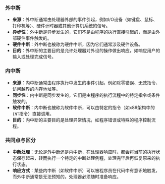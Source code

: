 ### 外中断

- **来源**：外中断通常由处理器外部的事件引起，例如I/O设备（如键盘、鼠标、打印机等）、硬件计时器或其他计算机系统的信号。
- **异步性**：外中断是异步发生的，它们不是由程序的执行直接引起的，而是由外部硬件事件触发的。
- **硬件中断**：外中断也被称为硬件中断，因为它们通常涉及硬件设备。
- **目的**：外中断的主要目的是允许处理器对外设的操作做出响应，如响应用户的输入或处理完成信号。

### 内中断

- **来源**：内中断通常由程序执行中发生的事件引起，例如除零错误、无效指令、访问越界的内存地址等。
- **同步性**：内中断是同步发生的，它们是由程序的执行流程中的特定指令或条件触发的。
- **软件中断**：内中断也被称为软件中断，可以由特定的指令（如x86架构中的`INT`指令）直接调用。
- **目的**：内中断的主要目的是处理异常情况，如程序错误或特殊的程序控制流程。

### 共同点与区分

- **中断处理**：无论是外中断还是内中断，在处理器响应时，都会将当前的执行状态保存起来，转而执行一个特定的中断处理例程，处理完毕后再恢复原来的执行状态。
- **响应方式**：某些内中断（如软件中断）可以被程序员在代码中有意识地触发，而外中断通常是无法预知的，处理器必须随时准备响应。